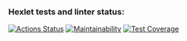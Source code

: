 ### Hexlet tests and linter status:
[![Actions Status](https://github.com/MarieTask/java-project-78/workflows/hexlet-check/badge.svg)](https://github.com/MarieTask/java-project-78/actions)
[![Maintainability](https://api.codeclimate.com/v1/badges/8d0c0a3739dd50fdbfcc/maintainability)](https://codeclimate.com/github/MarieTask/java-project-78/maintainability)
[![Test Coverage](https://api.codeclimate.com/v1/badges/8d0c0a3739dd50fdbfcc/test_coverage)](https://codeclimate.com/github/MarieTask/java-project-78/test_coverage)